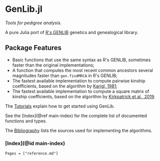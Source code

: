 # GenLib.jl
*Tools for pedigree analysis.*

A pure Julia port of [R's GENLIB](https://cran.r-project.org/web/packages/GENLIB/index.html) genetics and genealogical library.

## Package Features
- Basic functions that use the same syntax as R's GENLIB, sometimes faster than the original implementations;
- A function that computes the most recent common ancestors several magnitudes faster than `gen.findMRCA` in R's GENLIB;
- The fastest available implementation to compute pairwise kinship coefficients, based on the algorithm by [Karigl, 1981](@ref);
- The fastest available implementation to compute a square matrix of kinship coefficients, based on the algorithm by [Kirkpatrick et al., 2019](@ref).

The [Tutorials](@ref) explain how to get started using GenLib.

See the [Index](@ref main-index) for the complete list of documented functions and types.

The [Bibliography](@ref) lists the sources used for implementing the algorithms.

### [Index](@id main-index)

```@index
Pages = ["reference.md"]
```